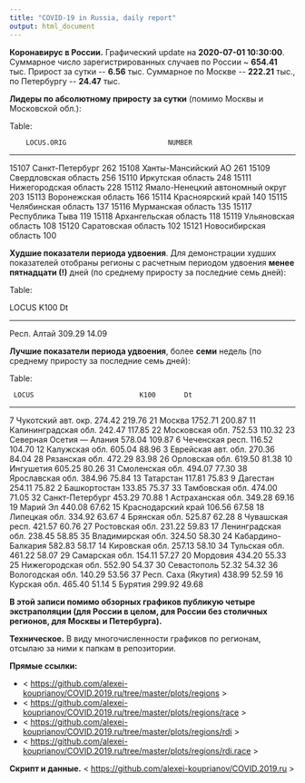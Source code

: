 ```yaml
---
title: "COVID-19 in Russia, daily report"
output: html_document
---
```


**Коронавирус в России.** Графический update на **2020-07-01 10:30:00**. Суммарное число зарегистрированных случаев по России ~ **654.41** тыс. Прирост за сутки -- **6.56** тыс. Суммарное по Москве -- **222.21** тыс., по Петербургу -- **24.47** тыс. 

**Лидеры по абсолютному приросту за сутки** (помимо Москвы и Московской обл.): 


Table: 

        LOCUS.ORIG                         NUMBER
------  --------------------------------  -------
15107   Санкт-Петербург                       262
15108   Ханты-Мансийский АО                   261
15109   Свердловская область                  256
15110   Иркутская область                     248
15111   Нижегородская область                 228
15112   Ямало-Ненецкий автономный округ       203
15113   Воронежская область                   166
15114   Красноярский край                     140
15115   Челябинская область                   137
15116   Мурманская область                    135
15117   Республика Тыва                       119
15118   Архангельская область                 118
15119   Ульяновская область                   108
15120   Саратовская область                   102
15121   Новосибирская область                 100

**Худшие показатели периода удвоения**. Для демонстрации худших показателей отобраны регионы с расчетным периодом удвоения **менее пятнадцати (!)** дней (по среднему приросту за последние семь дней): 


Table: 

LOCUS            K100      Dt
------------  -------  ------
Респ. Алтай    309.29   14.09

**Лучшие показатели периода удвоения**, более **семи** недель (по среднему приросту за последние семь дней): 


Table: 

     LOCUS                          K100       Dt
---  -------------------------  --------  -------
7    Чукотский авт. окр.          274.42   219.76
21   Москва                      1752.71   200.87
11   Калининградская обл.         242.47   117.85
22   Московская обл.              752.53   110.32
23   Северная Осетия — Алания     578.04   109.87
6    Чеченская респ.              116.52   104.70
12   Калужская обл.               605.04    88.96
3    Еврейская авт. обл.          270.36    84.04
28   Рязанская обл.               472.29    83.98
26   Орловская обл.               619.50    81.38
10   Ингушетия                    605.25    80.26
31   Смоленская обл.              494.07    77.30
38   Ярославская обл.             384.96    75.84
13   Татарстан                    117.81    75.83
9    Дагестан                     254.11    75.82
2    Башкортостан                 133.85    75.37
33   Тамбовская обл.              474.00    71.05
32   Санкт-Петербург              453.29    70.88
1    Астраханская обл.            349.28    69.16
19   Марий Эл                     440.08    67.62
15   Краснодарский край           106.56    67.58
18   Липецкая обл.                334.92    63.67
4    Брянская обл.                525.87    62.28
8    Чувашская респ.              421.57    60.76
27   Ростовская обл.              231.22    59.83
17   Ленинградская обл.           238.45    58.85
35   Владимирская обл.            324.50    58.30
24   Кабардино-Балкария           582.83    58.17
14   Кировская обл.               257.13    58.10
34   Тульская обл.                461.22    58.07
29   Самарская обл.               154.11    57.27
20   Мордовия                     434.20    55.33
25   Нижегородская обл.           552.90    54.37
30   Севастополь                   52.32    54.32
36   Вологодская обл.             140.29    53.56
37   Респ. Саха (Якутия)          438.99    52.59
16   Курская обл.                 465.40    51.14
5    Бурятия                      299.92    49.68

**В этой записи помимо обзорных графиков публикую четыре экстраполяции (для России в целом, для России без столичных регионов, для Москвы и Петербурга).**

**Техническое.** В виду многочисленности графиков по регионам, отсылаю за ними к папкам в репозитории. 

**Прямые ссылки:**

* < https://github.com/alexei-kouprianov/COVID.2019.ru/tree/master/plots/regions >
* < https://github.com/alexei-kouprianov/COVID.2019.ru/tree/master/plots/regions/race >
* < https://github.com/alexei-kouprianov/COVID.2019.ru/tree/master/plots/regions/rdi >
* < https://github.com/alexei-kouprianov/COVID.2019.ru/tree/master/plots/regions/rdi.race >

**Скрипт и данные.** < https://github.com/alexei-kouprianov/COVID.2019.ru >
